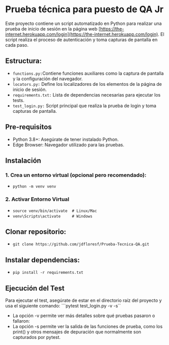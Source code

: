 # Prueba técnica para puesto de QA Jr

Este proyecto contiene un script automatizado en Python para realizar una prueba de inicio de 
sesión en la página web [https://the-internet.herokuapp.com/login](https://the-internet.herokuapp.com/login). 
El script realiza el proceso de autenticación y toma capturas de pantalla en cada paso.

## Estructura:
- ```functions.py:```Contiene funciones auxiliares como la captura de pantalla y la configuración del navegador.
- ```locators.py:``` Define los localizadores de los elementos de la página de inicio de sesión.
- ```requirements.txt:``` Lista de dependencias necesarias para ejecutar los tests.
- ```test_login.py:``` Script principal que realiza la prueba de login y toma capturas de pantalla.

## Pre-requisitos
- Python 3.8+: Asegúrate de tener instalado Python.
- Edge Browser: Navegador utilizado para las pruebas.

## Instalación
### 1. Crea un entorno virtual (opcional pero recomendado):
- ```python -m venv venv```
### 2. Activar Entorno Virtual 
- ```source venv/bin/activate  # Linux/Mac```
- ```venv\Scripts\activate     # Windows```

## Clonar repositorio:
- ```git clone https://github.com/jdfloresf/Prueba-Tecnica-QA.git```

## Instalar dependencias:
- ```pip install -r requirements.txt```

## Ejecución del Test
Para ejecutar el test, asegúrate de estar en el directorio raíz del proyecto y usa el siguiente comando:
```pytest test_login.py -v -s``
- La opción -v permite ver más detalles sobre qué pruebas pasaron o fallaron:
- La opción -s permite ver la salida de las funciones de prueba, como los print() y otros mensajes de depuración que normalmente son capturados por pytest.
